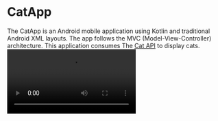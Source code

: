 # CatApp
The CatApp is an Android mobile application using Kotlin and traditional Android XML layouts. The app follows the MVC (Model-View-Controller) architecture. This application consumes The [Cat API](https://thecatapi.com/) to display cats.
<video src="https://github.com/user-attachments/assets/61f006b9-5144-404b-942a-9843dedb6c79" controls></video>
